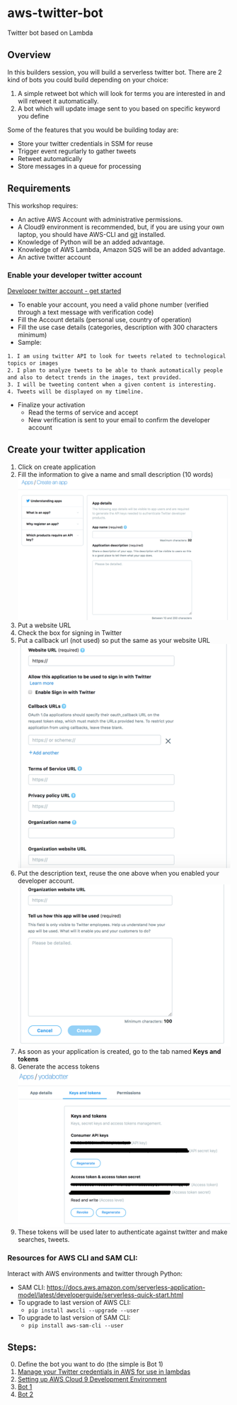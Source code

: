 # aws-twitter-bot
Twitter bot based on Lambda

## Overview 

In this builders session, you will build a serverless twitter bot.
There are 2 kind of bots you could build depending on your choice:
1. A simple retweet bot which will look for terms you are interested in and will retweet it automatically.
2. A bot which will update image sent to you based on specific keyword you define

Some of the features that you would be building today are:
- Store your twitter credentials in SSM for reuse
- Trigger event regurlarly to gather tweets
- Retweet automatically
- Store messages in a queue for processing

## Requirements

This workshop requires:

- An active AWS Account with administrative permissions.
- A Cloud9 environment is recommended, but, if you are using your own laptop, you should have AWS-CLI and [git](https://git-scm.com/book/en/v2/Getting-Started-Installing-Git) installed.
- Knowledge of Python will be an added advantage.
- Knowledge of AWS Lambda, Amazon SQS will be an added advantage.
- An active twitter account

### Enable your developer twitter account
[Developer twitter account - get started](https://developer.twitter.com/en/account/get-started)
- To enable your account, you need a valid phone number (verified through a text message with verification code)
- Fill the Account details (personal use, country of operation)
- Fill the use case details (categories, description with 300 characters minimum)
- Sample:
```
1. I am using twitter API to look for tweets related to technological topics or images 
2. I plan to analyze tweets to be able to thank automatically people and also to detect trends in the images, text provided.
3. I will be tweeting content when a given content is interesting.
4. Tweets will be displayed on my timeline.
```
- Finalize your activation   
    - Read the terms of service and accept
    - New verification is sent to your email to confirm the developer account

## Create your twitter application
1. Click on create application
2. Fill the information to give a name and small description (10 words)
![Twitter App creation fields](./images/1_twitter_create_app.png)
3. Put a website URL
4. Check the box for signing in Twitter
5. Put a callback url (not used) so put the same as your website URL
![Twitter App creation fields continued](./images/2_twitter_create_app.png)
6. Put the description text, reuse the one above when you enabled your developer account.
![Twitter App creation fields continued](./images/3_twitter_createapp.png)
7. As soon as your application is created, go to the tab named **Keys and tokens**
8. Generate the access tokens
![Twitter App tokens](./images/4_create_tokens.png)
9. These tokens will be used later to authenticate against twitter and make searches, tweets.

### Resources for AWS CLI and SAM CLI:
Interact with AWS environments and twitter through Python:
- SAM CLI: https://docs.aws.amazon.com/serverless-application-model/latest/developerguide/serverless-quick-start.html
- To upgrade to last version of AWS CLI:
  - ```pip install awscli --upgrade --user```
- To upgrade to last version of SAM CLI:
  - ```pip install aws-sam-cli --user```

## Steps:

0. Define the bot you want to do (the simple is Bot 1)
1. [Manage your Twitter credentials in AWS for use in lambdas](./Twitter_credentials/README.md)
2. [Setting up AWS Cloud 9 Development Environment](./AWS_Cloud9/README.md)
3. [Bot 1](./Bot1/README.md)
4. [Bot 2](./Bot2/README.md)